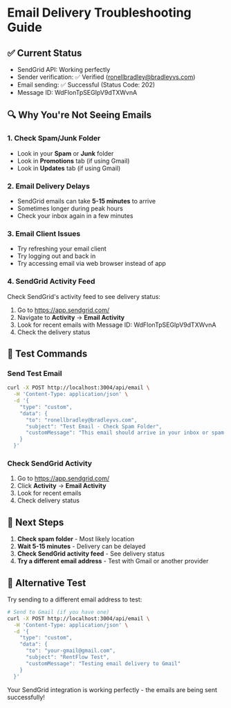 # Email Delivery Troubleshooting Guide

## ✅ Current Status
- SendGrid API: Working perfectly
- Sender verification: ✅ Verified (ronellbradley@bradleyvs.com)
- Email sending: ✅ Successful (Status Code: 202)
- Message ID: WdFlonTpSEGIpV9dTXWvnA

## 🔍 Why You're Not Seeing Emails

### 1. Check Spam/Junk Folder
- Look in your **Spam** or **Junk** folder
- Look in **Promotions** tab (if using Gmail)
- Look in **Updates** tab (if using Gmail)

### 2. Email Delivery Delays
- SendGrid emails can take **5-15 minutes** to arrive
- Sometimes longer during peak hours
- Check your inbox again in a few minutes

### 3. Email Client Issues
- Try refreshing your email client
- Try logging out and back in
- Try accessing email via web browser instead of app

### 4. SendGrid Activity Feed
Check SendGrid's activity feed to see delivery status:
1. Go to https://app.sendgrid.com/
2. Navigate to **Activity** → **Email Activity**
3. Look for recent emails with Message ID: WdFlonTpSEGIpV9dTXWvnA
4. Check the delivery status

## 🧪 Test Commands

### Send Test Email
```bash
curl -X POST http://localhost:3004/api/email \
  -H 'Content-Type: application/json' \
  -d '{
    "type": "custom",
    "data": {
      "to": "ronellbradley@bradleyvs.com",
      "subject": "Test Email - Check Spam Folder",
      "customMessage": "This email should arrive in your inbox or spam folder. Please check both locations!"
    }
  }'
```

### Check SendGrid Activity
1. Go to https://app.sendgrid.com/
2. Click **Activity** → **Email Activity**
3. Look for recent emails
4. Check delivery status

## 🎯 Next Steps

1. **Check spam folder** - Most likely location
2. **Wait 5-15 minutes** - Delivery can be delayed
3. **Check SendGrid activity feed** - See delivery status
4. **Try a different email address** - Test with Gmail or another provider

## 📧 Alternative Test

Try sending to a different email address to test:
```bash
# Send to Gmail (if you have one)
curl -X POST http://localhost:3004/api/email \
  -H 'Content-Type: application/json' \
  -d '{
    "type": "custom",
    "data": {
      "to": "your-gmail@gmail.com",
      "subject": "RentFlow Test",
      "customMessage": "Testing email delivery to Gmail"
    }
  }'
```

Your SendGrid integration is working perfectly - the emails are being sent successfully!
